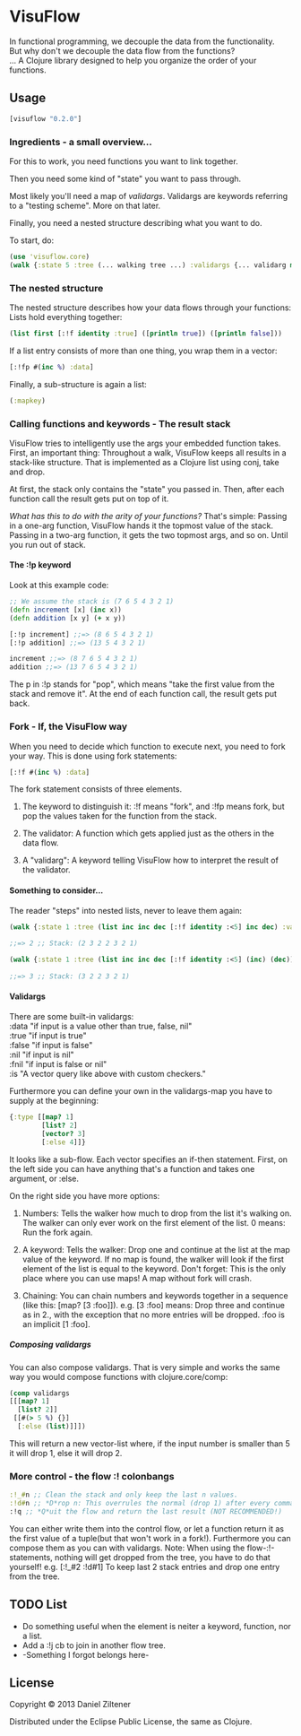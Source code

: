 # VisuFlow

In functional programming, we decouple the data from the functionality.  
But why don't we decouple the data flow from the functions?  
...
A Clojure library designed to help you organize the order of your functions.
## Usage

```clojure
[visuflow "0.2.0"]
```

### Ingredients - a small overview...
For this to work, you need functions you want to link together.

Then you need some kind of "state" you want to pass through.

Most likely you'll need a map of *validargs*.
Validargs are keywords referring to a "testing scheme". More on that later.

Finally, you need a nested structure describing what you want to do.

To start, do:
```clojure
(use 'visuflow.core)
(walk {:state 5 :tree (... walking tree ...) :validargs {... validarg map ...})
```

### The nested structure
The nested structure describes how your data flows through your functions:
Lists hold everything together:
```clojure
(list first [:!f identity :true] ([println true]) ([println false]))
```
If a list entry consists of more than one thing, you wrap them in a vector:
```clojure
[:!fp #(inc %) :data]
```
Finally, a sub-structure is again a list:
```clojure
(:mapkey)
```

### Calling functions and keywords - The result stack
VisuFlow tries to intelligently use the args your embedded function takes.
First, an important thing: Throughout a walk, VisuFlow keeps all results in a stack-like structure.
That is implemented as a Clojure list using conj, take and drop.

At first, the stack only contains the "state" you passed in. Then, after each function call
the result gets put on top of it.

*What has this to do with the arity of your functions?*
That's simple: Passing in a one-arg function, VisuFlow hands it the topmost value of the stack.
Passing in a two-arg function, it gets the two topmost args, and so on. Until you run out of stack.

#### The :!p keyword
Look at this example code:
```clojure
;; We assume the stack is (7 6 5 4 3 2 1)
(defn increment [x] (inc x))
(defn addition [x y] (+ x y))

[:!p increment] ;;=> (8 6 5 4 3 2 1)
[:!p addition] ;;=> (13 5 4 3 2 1)

increment ;;=> (8 7 6 5 4 3 2 1)
addition ;;=> (13 7 6 5 4 3 2 1)
```
The p in :!p stands for "pop", which means "take the first value from the stack and remove it".
At the end of each function call, the result gets put back.

### Fork - If, the VisuFlow way
When you need to decide which function to execute next, you need to fork your way.
This is done using fork statements:
```clojure
[:!f #(inc %) :data]
```
The fork statement consists of three elements.

1. The keyword to distinguish it: :!f means "fork", and :!fp means fork, but pop the values taken for the function from the stack.

2. The validator: A function which gets applied just as the others in the data flow.

3. A "validarg": A keyword telling VisuFlow how to interpret the result of the validator.

#### Something to consider...
The reader "steps" into nested lists, never to leave them again:
```clojure
(walk {:state 1 :tree (list inc inc dec [:!f identity :<5] inc dec) :validargs {:<5 [[#(< % 5) 1]
                                                                                     [#(>= % 5) 2]]}}) 
;;=> 2 ;; Stack: (2 3 2 2 3 2 1)

(walk {:state 1 :tree (list inc inc dec [:!f identity :<5] (inc) (dec)) :validargs {:<5 [[#(< % 5) 1]
                                                                                         [#(>= % 5) 2]]}})
;;=> 3 ;; Stack: (3 2 2 3 2 1)
```

#### Validargs
There are some built-in validargs:  
:data "if input is a value other than true, false, nil"  
:true "if input is true"  
:false "if input is false"  
:nil "if input is nil"  
:fnil "if input is false or nil"  
:is "A vector query like above with custom checkers."	

Furthermore you can define your own in the validargs-map you have to supply at the beginning:
```clojure
{:type [[map? 1]
        [list? 2]
	    [vector? 3]
	    [:else 4]]}
```
It looks like a sub-flow. Each vector specifies an if-then statement.
First, on the left side you can have anything that's a function and takes one argument,
or :else.

On the right side you have more options:

1. Numbers: Tells the walker how much to drop from the list it's walking on. The walker can only ever work on the first element of the list. 0 means: Run the fork again.  

2. A keyword: Tells the walker: Drop one and continue at the list at the map value of the keyword.
If no map is found, the walker will look if the first element of the list is equal to the keyword.
Don't forget: This is the only place where you can use maps! A map without fork will crash.  

3. Chaining: You can chain numbers and keywords together in a sequence (like this: [map? [3 :foo]]).
e.g. [3 :foo] means: Drop three and continue as in 2., with the exception that no more entries will be dropped. :foo is an implicit [1 :foo]. 

##### Composing validargs
You can also compose validargs. That is very simple and works the same way you would compose functions with clojure.core/comp:
```clojure
(comp validargs
[[[map? 1]
  [list? 2]]
 [[#(> 5 %) {}]
  [:else (list)]]])
```
This will return a new vector-list where, if the input number is smaller than 5 it will drop 1, else it will drop 2.

### More control - the flow :! colonbangs
```clojure
:!_#n ;; Clean the stack and only keep the last n values.
:!d#n ;; *D*rop n: This overrules the normal (drop 1) after every command
:!q ;; *Q*uit the flow and return the last result (NOT RECOMMENDED!)
```
You can either write them into the control flow, or let a function return it as the first value of a tuple(but that won't work in a fork!). Furthermore you can compose them as you can with validargs.
Note: When using the flow-:!-statements, nothing will get dropped from the tree, you have to do that yourself! e.g. [:!_#2 :!d#1] To keep last 2 stack entries and drop one entry from the tree.

## TODO List
* Do something useful when the element is neiter a keyword, function, nor a list.
* Add a :!j cb to join in another flow tree.
* -Something I forgot belongs here-

## License

Copyright © 2013 Daniel Ziltener

Distributed under the Eclipse Public License, the same as Clojure.
